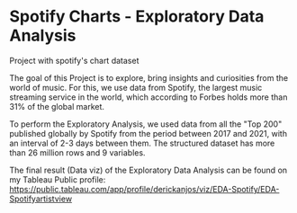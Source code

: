 # Spotify Charts - Exploratory Data Analysis
Project with spotify's chart dataset 

The goal of this Project is to explore, bring insights and curiosities from the world of music. For this, we use data from Spotify, the largest music streaming service in the world, which according to Forbes holds more than 31% of the global market.

To perform the Exploratory Analysis, we used data from all the "Top 200" published globally by Spotify from the period between 2017 and 2021, with an interval of 2-3 days between them. The structured dataset has more than 26 million rows and 9 variables.

The final result (Data viz) of the Exploratory Data Analysis can be found on my Tableau Public profile: https://public.tableau.com/app/profile/derickanjos/viz/EDA-Spotify/EDA-Spotifyartistview
